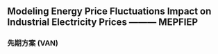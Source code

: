 ## Modeling Energy Price Fluctuations Impact on Industrial Electricity Prices ——— MEPFIEP

### 先期方案 (VAN)




























































